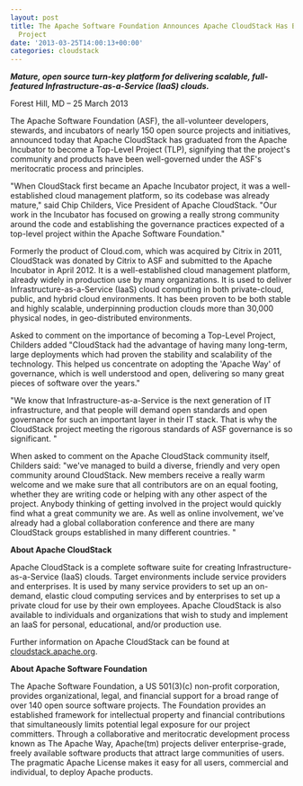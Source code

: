 ```yaml
---
layout: post
title: The Apache Software Foundation Announces Apache CloudStack Has Become A Top-Level
  Project
date: '2013-03-25T14:00:13+00:00'
categories: cloudstack
---
```

<p><strong><em>Mature, open source turn-key platform for delivering scalable, full-featured Infrastructure-as-a-Service (IaaS) clouds.</em></strong></p>
<p>Forest Hill, MD &ndash; 25 March 2013</p>
<p>The Apache Software Foundation (ASF), the all-volunteer developers, stewards, and incubators of nearly 150 open source projects and initiatives, announced today that Apache CloudStack has graduated from the Apache Incubator to become a Top-Level Project (TLP), signifying that the project's community and products have been well-governed under the ASF's meritocratic process and principles.</p>

<p>"When CloudStack first became an Apache Incubator project, it was a well-established cloud management platform, so its codebase was already mature," said Chip Childers, Vice President of Apache CloudStack. "Our work in the Incubator has focused on growing a really strong community around the code and establishing the governance practices expected of a top-level project within the Apache Software Foundation."</p>

<p>Formerly the product of Cloud.com, which was acquired by Citrix in 2011, CloudStack was donated by Citrix to ASF and submitted to the Apache Incubator in April 2012. It is a well-established cloud management platform, already widely in production use by many organizations. It is used to deliver Infrastructure-as-a-Service (IaaS) cloud computing in both private-cloud, public, and hybrid cloud environments. It has been proven to be both stable and highly scalable, underpinning production clouds more than 30,000 physical nodes, in geo-distributed environments.</p>

<p>Asked to comment on the importance of becoming a Top-Level Project, Childers added "CloudStack had the advantage of having many long-term, large deployments which had proven the stability and scalability of the technology. This helped us concentrate on adopting the 'Apache Way' of governance, which is well understood and open, delivering so many great pieces of software over the years."</p>

<p>"We know that Infrastructure-as-a-Service is the next generation of IT infrastructure, and that people will demand open standards and open governance for such an important layer in their IT stack. That is why the CloudStack project meeting the rigorous standards of ASF governance is so significant. "</p>

<p>When asked to comment on the Apache CloudStack community itself, Childers said: "we've managed to build a diverse, friendly and very open community around CloudStack. New members receive a really warm welcome and we make sure that all contributors are on an equal footing, whether they are writing code or helping with any other aspect of the project. Anybody thinking of getting involved in the project would quickly find what a great community we are. As well as online involvement, we've already had a global collaboration conference and there are many CloudStack groups established in many different countries. "</p>

<p><strong>About Apache CloudStack</strong></p>

<p>Apache CloudStack is a complete software suite for creating Infrastructure-as-a-Service (IaaS) clouds. Target environments include service providers and enterprises. It is used by many service providers to set up an on-demand, elastic cloud computing services and by enterprises to set up a private cloud for use by their own employees. Apache CloudStack is also available to individuals and organizations that wish to study and implement an IaaS for personal, educational, and/or production use.</p>

<p>Further information on Apache CloudStack can be found at <a href="http://cloudstack.apache.org/">cloudstack.apache.org</a>.</p>

<p><strong>About Apache Software Foundation</strong></p>

<p>The Apache Software Foundation, a US 501(3)(c) non-profit corporation, provides organizational, legal, and financial support for a broad range of over 140 open source software projects. The Foundation provides an established framework for intellectual property and financial contributions that simultaneously limits potential legal exposure for our project committers. Through a collaborative and meritocratic development process known as The Apache Way, Apache(tm) projects deliver enterprise-grade, freely available software products that attract large communities of users. The pragmatic Apache License makes it easy for all users, commercial and individual, to deploy Apache products. </p>

